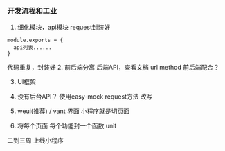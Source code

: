 ### 开发流程和工业

1. 细化模块，api模块
request封装好
```
module.exports = {
  api列表......
}
```
代码重复，封装好
2. 前后端分离
后端API，查看文档
url method
前后端配合？

3. UI框架

1. 没有后台API？
使用easy-mock 
request方法 改写
2. weui(推荐) / vant
界面 小程序就是切页面
3. 将每个页面 每个功能封一个函数 unit

二到三周 上线小程序